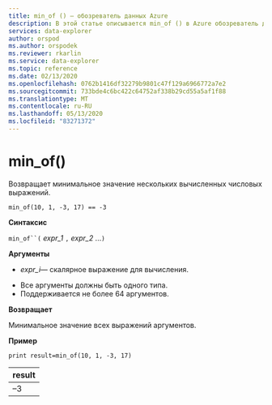 ```yaml
---
title: min_of () — обозреватель данных Azure
description: В этой статье описывается min_of () в Azure обозреватель данных.
services: data-explorer
author: orspod
ms.author: orspodek
ms.reviewer: rkarlin
ms.service: data-explorer
ms.topic: reference
ms.date: 02/13/2020
ms.openlocfilehash: 0762b1416df32279b9801c47f129a6966772a7e2
ms.sourcegitcommit: 733bde4c6bc422c64752af338b29cd55a5af1f88
ms.translationtype: MT
ms.contentlocale: ru-RU
ms.lasthandoff: 05/13/2020
ms.locfileid: "83271372"
---
```

# <a name="min_of"></a>min_of()

Возвращает минимальное значение нескольких вычисленных числовых выражений.

```kusto
min_of(10, 1, -3, 17) == -3
```

**Синтаксис**

`min_of``(` *expr_1* `,` *expr_2* ...`)`

**Аргументы**

* *expr_i*— скалярное выражение для вычисления.

- Все аргументы должны быть одного типа.
- Поддерживается не более 64 аргументов.

**Возвращает**

Минимальное значение всех выражений аргументов.

**Пример**

<!-- csl: https://help.kusto.windows.net/Samples  -->
```kusto
print result=min_of(10, 1, -3, 17) 
```

|result|
|---|
|–3|
